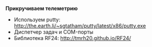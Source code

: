 **Прикручиваем телеметрию**

- Используем putty: 
  http://the.earth.li/~sgtatham/putty/latest/x86/putty.exe
- Диспетчер задач и COM-порты
- Библиотека RF24:
  http://tmrh20.github.io/RF24/
